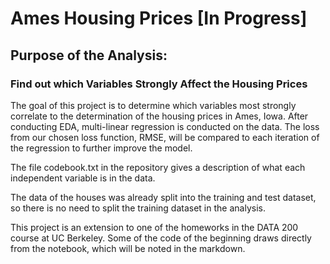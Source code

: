 # Ames Housing Prices [In Progress]

## Purpose of the Analysis:

### Find out which Variables Strongly Affect the Housing Prices

The goal of this project is to determine which variables most strongly correlate to the determination of the housing prices in Ames, Iowa. After conducting EDA, multi-linear regression is conducted on the data. The loss from our chosen loss function, RMSE, will be compared to each iteration of the regression to further improve the model.

The file codebook.txt in the repository gives a description of what each independent variable is in the data.

The data of the houses was already split into the training and test dataset, so there is no need to split the training dataset in the analysis.

This project is an extension to one of the homeworks in the DATA 200 course at UC Berkeley. Some of the code of the beginning draws directly from the notebook, which will be noted in the markdown.
